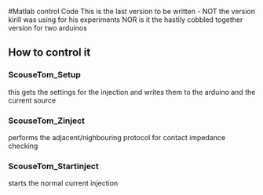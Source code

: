 #Matlab control Code
This is the last version to be written - NOT the version kirill was using for his experiments NOR is it the hastily cobbled together version for two arduinos

## How to control it

### ScouseTom_Setup 
this gets the settings for the injection and writes them to the arduino and the current source

### ScouseTom_Zinject
performs the adjacent/nighbouring protocol for contact impedance checking

### ScouseTom_Startinject
starts the normal current injection

